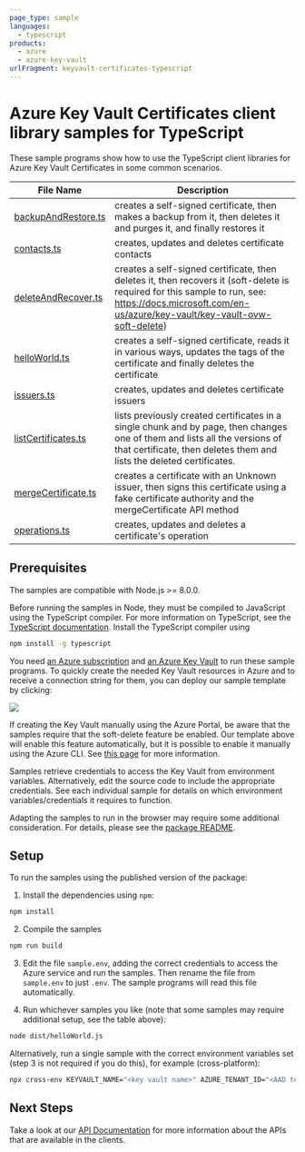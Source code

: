 ```yaml
---
page_type: sample
languages:
  - typescript
products:
  - azure
  - azure-key-vault
urlFragment: keyvault-certificates-typescript
---
```


# Azure Key Vault Certificates client library samples for TypeScript

These sample programs show how to use the TypeScript client libraries for Azure Key Vault Certificates in some common scenarios.

| **File Name**                           | **Description**                                                                                                                                                                                        |
| --------------------------------------- | ------------------------------------------------------------------------------------------------------------------------------------------------------------------------------------------------------ |
| [backupAndRestore.ts][backupandrestore] | creates a self-signed certificate, then makes a backup from it, then deletes it and purges it, and finally restores it                                                                                 |
| [contacts.ts][contacts]                 | creates, updates and deletes certificate contacts                                                                                                                                                      |
| [deleteAndRecover.ts][deleteandrecover] | creates a self-signed certificate, then deletes it, then recovers it (soft-delete is required for this sample to run, see: https://docs.microsoft.com/en-us/azure/key-vault/key-vault-ovw-soft-delete) |
| [helloWorld.ts][helloworld]             | creates a self-signed certificate, reads it in various ways, updates the tags of the certificate and finally deletes the certificate                                                                   |
| [issuers.ts][issuers]                   | creates, updates and deletes certificate issuers                                                                                                                                                       |
| [listCertificates.ts][listcertificates] | lists previously created certificates in a single chunk and by page, then changes one of them and lists all the versions of that certificate, then deletes them and lists the deleted certificates.    |
| [mergeCertificate.ts][mergecertificate] | creates a certificate with an Unknown issuer, then signs this certificate using a fake certificate authority and the mergeCertificate API method                                                       |
| [operations.ts][operations]             | creates, updates and deletes a certificate's operation                                                                                                                                                 |

## Prerequisites

The samples are compatible with Node.js >= 8.0.0.

Before running the samples in Node, they must be compiled to JavaScript using the TypeScript compiler. For more information on TypeScript, see the [TypeScript documentation][typescript]. Install the TypeScript compiler using

```bash
npm install -g typescript
```

You need [an Azure subscription][freesub] and [an Azure Key Vault][azkeyvault] to run these sample programs. To quickly create the needed Key Vault resources in Azure and to receive a connection string for them, you can deploy our sample template by clicking:

[![](http://azuredeploy.net/deploybutton.png)](https://portal.azure.com/#create/Microsoft.Template/uri/https%3A%2F%2Fraw.githubusercontent.com%2FAzure%2Fazure-sdk-for-js%2Fmaster%2Fsdk%2Fkeyvault%2Ftest-resources.json)

If creating the Key Vault manually using the Azure Portal, be aware that the samples require that the soft-delete feature be enabled. Our template above will enable this feature automatically, but it is possible to enable it manually using the Azure CLI. See [this page][kvsoftdelete] for more information.

Samples retrieve credentials to access the Key Vault from environment variables. Alternatively, edit the source code to include the appropriate credentials. See each individual sample for details on which environment variables/credentials it requires to function.

Adapting the samples to run in the browser may require some additional consideration. For details, please see the [package README][package].

## Setup

To run the samples using the published version of the package:

1. Install the dependencies using `npm`:

```bash
npm install
```

2. Compile the samples

```bash
npm run build
```

3. Edit the file `sample.env`, adding the correct credentials to access the Azure service and run the samples. Then rename the file from `sample.env` to just `.env`. The sample programs will read this file automatically.

4. Run whichever samples you like (note that some samples may require additional setup, see the table above):

```bash
node dist/helloWorld.js
```

Alternatively, run a single sample with the correct environment variables set (step 3 is not required if you do this), for example (cross-platform):

```bash
npx cross-env KEYVAULT_NAME="<key vault name>" AZURE_TENANT_ID="<AAD tenant id>" AZURE_CLIENT_ID="<AAD client id>" AZURE_CLIENT_SECRET="<AAD client secret>" node dist/helloWorld.js
```

## Next Steps

Take a look at our [API Documentation][apiref] for more information about the APIs that are available in the clients.

[backupandrestore]: https://github.com/Azure/azure-sdk-for-js/tree/master/sdk/keyvault/keyvault-certificates/samples/typescript/src/backupAndRestore.ts
[contacts]: https://github.com/Azure/azure-sdk-for-js/tree/master/sdk/keyvault/keyvault-certificates/samples/typescript/src/contacts.ts
[deleteandrecover]: https://github.com/Azure/azure-sdk-for-js/tree/master/sdk/keyvault/keyvault-certificates/samples/typescript/src/deleteAndRecover.ts
[helloworld]: https://github.com/Azure/azure-sdk-for-js/tree/master/sdk/keyvault/keyvault-certificates/samples/typescript/src/helloWorld.ts
[issuers]: https://github.com/Azure/azure-sdk-for-js/tree/master/sdk/keyvault/keyvault-certificates/samples/typescript/src/issuers.ts
[listcertificates]: https://github.com/Azure/azure-sdk-for-js/tree/master/sdk/keyvault/keyvault-certificates/samples/typescript/src/listCertificates.ts
[mergecertificate]: https://github.com/Azure/azure-sdk-for-js/tree/master/sdk/keyvault/keyvault-certificates/samples/typescript/src/mergeCertificate.ts
[operations]: https://github.com/Azure/azure-sdk-for-js/tree/master/sdk/keyvault/keyvault-certificates/samples/typescript/src/operations.ts
[apiref]: https://docs.microsoft.com/javascript/api/@azure/keyvault-certificates
[azkeyvault]: https://docs.microsoft.com/azure/key-vault/quick-create-portal
[kvsoftdelete]: https://docs.microsoft.com/azure/key-vault/key-vault-soft-delete-cli
[freesub]: https://azure.microsoft.com/free/
[package]: https://github.com/Azure/azure-sdk-for-js/tree/master/sdk/keyvault/keyvault-certificates/README.md
[typescript]: https://www.typescriptlang.org/docs/home.html
